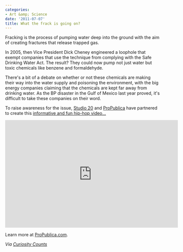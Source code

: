 ```yaml
---
categories:
- Art &amp; Science
date: '2011-07-07'
title: What the frack is going on?
---
```


Fracking is the process of pumping water deep into the ground with the aim of creating fractures that release trapped gas.

In 2005, then Vice President Dick Cheney engineered a loophole that exempt companies that use the technique from complying with the Safe Drinking Water Act. The result? They could now pump not just water but toxic chemicals like benzene and formaldehyde.

There's a bit of a debate on whether or not these chemicals are making their way into the water supply and poisoning the environment, with the big energy companies claiming that the chemicals are kept far away from drinking water. As the BP disaster in the Gulf of Mexico last year proved, it's difficult to take these companies on their word.

To raise awareness for the issue, <a href="http://journalism.nyu.edu/graduate/courses-of-study/studio-20/">Studio 20</a> and <a href="http://www.propublica.org/series/buried-secrets-gas-drillings-environmental-threat">ProPublica</a> have partnered to create this <a href="https://www.youtube.com/watch?v=timfvNgr_Q4">informative and fun hip-hop video...</a>

<iframe class="alignc" width="560" height="349" src="https://www.youtube.com/embed/timfvNgr_Q4?rel=0" frameborder="0" allowfullscreen></iframe>

Learn more at <a href="http://www.propublica.org/series/buried-secrets-gas-drillings-environmental-threat">ProPublica.com</a>.

<em>Via <a href="http://curiositycounts.com/post/6609076008/my-waters-on-fire-tonight-the-fracking-song">Curiosity Counts</a></em>